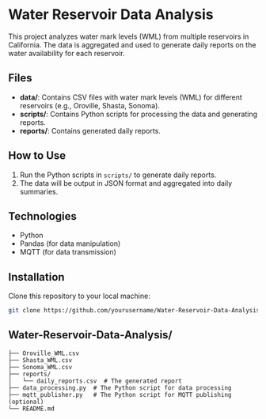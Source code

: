 # Water Reservoir Data Analysis

This project analyzes water mark levels (WML) from multiple reservoirs in California. The data is aggregated and used to generate daily reports on the water availability for each reservoir.

## Files

- **data/**: Contains CSV files with water mark levels (WML) for different reservoirs (e.g., Oroville, Shasta, Sonoma).
- **scripts/**: Contains Python scripts for processing the data and generating reports.
- **reports/**: Contains generated daily reports.

## How to Use

1. Run the Python scripts in `scripts/` to generate daily reports.
2. The data will be output in JSON format and aggregated into daily summaries.

## Technologies

- Python
- Pandas (for data manipulation)
- MQTT (for data transmission)

## Installation

Clone this repository to your local machine:
```bash
git clone https://github.com/yourusername/Water-Reservoir-Data-Analysis.git
```

## Water-Reservoir-Data-Analysis/
```
├── Oroville_WML.csv
├── Shasta_WML.csv
├── Sonoma_WML.csv
├── reports/
│   └── daily_reports.csv  # The generated report
├── data_processing.py  # The Python script for data processing
├── mqtt_publisher.py   # The Python script for MQTT publishing (optional)
└── README.md
```
